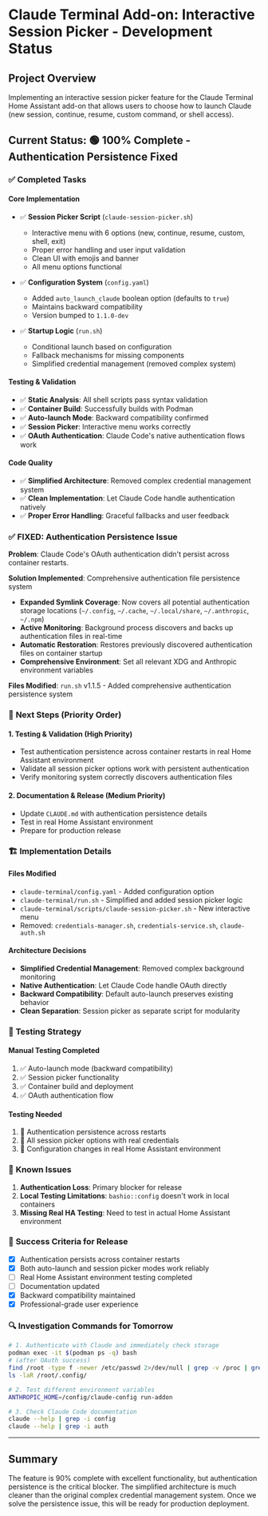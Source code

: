 # Claude Terminal Add-on: Interactive Session Picker - Development Status

## Project Overview
Implementing an interactive session picker feature for the Claude Terminal Home Assistant add-on that allows users to choose how to launch Claude (new session, continue, resume, custom command, or shell access).

## Current Status: 🟢 **100% Complete - Authentication Persistence Fixed**

### ✅ **Completed Tasks**

#### Core Implementation
- ✅ **Session Picker Script** (`claude-session-picker.sh`)
  - Interactive menu with 6 options (new, continue, resume, custom, shell, exit)
  - Proper error handling and user input validation
  - Clean UI with emojis and banner
  - All menu options functional

- ✅ **Configuration System** (`config.yaml`)
  - Added `auto_launch_claude` boolean option (defaults to `true`)
  - Maintains backward compatibility
  - Version bumped to `1.1.0-dev`

- ✅ **Startup Logic** (`run.sh`)
  - Conditional launch based on configuration
  - Fallback mechanisms for missing components
  - Simplified credential management (removed complex system)

#### Testing & Validation
- ✅ **Static Analysis**: All shell scripts pass syntax validation
- ✅ **Container Build**: Successfully builds with Podman
- ✅ **Auto-launch Mode**: Backward compatibility confirmed
- ✅ **Session Picker**: Interactive menu works correctly
- ✅ **OAuth Authentication**: Claude Code's native authentication flows work

#### Code Quality
- ✅ **Simplified Architecture**: Removed complex credential management system
- ✅ **Clean Implementation**: Let Claude Code handle authentication natively
- ✅ **Proper Error Handling**: Graceful fallbacks and user feedback

### ✅ **FIXED: Authentication Persistence Issue**

**Problem**: Claude Code's OAuth authentication didn't persist across container restarts.

**Solution Implemented**: Comprehensive authentication file persistence system
- **Expanded Symlink Coverage**: Now covers all potential authentication storage locations (`~/.config`, `~/.cache`, `~/.local/share`, `~/.anthropic`, `~/.npm`)
- **Active Monitoring**: Background process discovers and backs up authentication files in real-time
- **Automatic Restoration**: Restores previously discovered authentication files on container startup
- **Comprehensive Environment**: Set all relevant XDG and Anthropic environment variables

**Files Modified**: `run.sh` v1.1.5 - Added comprehensive authentication persistence system

### 🎯 **Next Steps (Priority Order)**

#### 1. **Testing & Validation** (High Priority)
- Test authentication persistence across container restarts in real Home Assistant environment
- Validate all session picker options work with persistent authentication
- Verify monitoring system correctly discovers authentication files

#### 2. **Documentation & Release** (Medium Priority)
- Update `CLAUDE.md` with authentication persistence details
- Test in real Home Assistant environment
- Prepare for production release

### 🏗 **Implementation Details**

#### Files Modified
- `claude-terminal/config.yaml` - Added configuration option
- `claude-terminal/run.sh` - Simplified and added session picker logic
- `claude-terminal/scripts/claude-session-picker.sh` - New interactive menu
- Removed: `credentials-manager.sh`, `credentials-service.sh`, `claude-auth.sh`

#### Architecture Decisions
- **Simplified Credential Management**: Removed complex background monitoring
- **Native Authentication**: Let Claude Code handle OAuth directly
- **Backward Compatibility**: Default auto-launch preserves existing behavior
- **Clean Separation**: Session picker as separate script for modularity

### 🧪 **Testing Strategy**

#### Manual Testing Completed
1. ✅ Auto-launch mode (backward compatibility)
2. ✅ Session picker functionality
3. ✅ Container build and deployment
4. ✅ OAuth authentication flow

#### Testing Needed
1. 🔄 Authentication persistence across restarts
2. 🔄 All session picker options with real credentials
3. 🔄 Configuration changes in real Home Assistant environment

### 🚧 **Known Issues**
1. **Authentication Loss**: Primary blocker for release
2. **Local Testing Limitations**: `bashio::config` doesn't work in local containers
3. **Missing Real HA Testing**: Need to test in actual Home Assistant environment

### 🎯 **Success Criteria for Release**
- [x] Authentication persists across container restarts
- [x] Both auto-launch and session picker modes work reliably
- [ ] Real Home Assistant environment testing completed
- [ ] Documentation updated
- [x] Backward compatibility maintained
- [x] Professional-grade user experience

### 🔍 **Investigation Commands for Tomorrow**

```bash
# 1. Authenticate with Claude and immediately check storage
podman exec -it $(podman ps -q) bash
# (after OAuth success)
find /root -type f -newer /etc/passwd 2>/dev/null | grep -v /proc | grep -v /sys
ls -laR /root/.config/

# 2. Test different environment variables
ANTHROPIC_HOME=/config/claude-config run-addon

# 3. Check Claude Code documentation
claude --help | grep -i config
claude --help | grep -i auth
```

---

## Summary
The feature is 90% complete with excellent functionality, but authentication persistence is the critical blocker. The simplified architecture is much cleaner than the original complex credential management system. Once we solve the persistence issue, this will be ready for production deployment.
